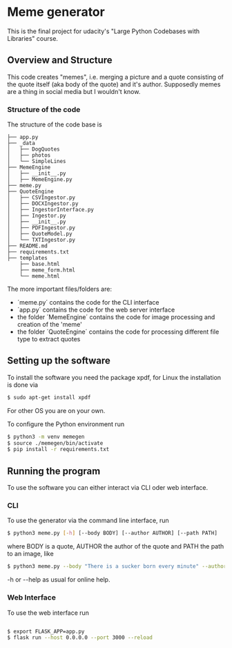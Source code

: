 # Meme generator
This is the final project for udacity's "Large Python Codebases with Libraries" course.

## Overview and Structure
This code creates "memes", i.e. merging a picture and a quote consisting of the quote itself (aka body of the quote) and it's author. Supposedly memes are a thing in social media but I wouldn't know.

### Structure of the code

The structure of the code base is 

    ├── app.py
    ├── _data
    │   ├── DogQuotes
    │   ├── photos
    │   └── SimpleLines
    ├── MemeEngine
    │   ├── __init__.py
    │   ├── MemeEngine.py
    ├── meme.py
    ├── QuoteEngine
    │   ├── CSVIngestor.py
    │   ├── DOCXIngestor.py
    │   ├── IngestorInterface.py
    │   ├── Ingestor.py
    │   ├── __init__.py
    │   ├── PDFIngestor.py
    │   ├── QuoteModel.py
    │   └── TXTIngestor.py
    ├── README.md
    ├── requirements.txt
    ├── templates
        ├── base.html
        ├── meme_form.html
        └── meme.html

The more important files/folders are:

* ´meme.py´ contains the code for the CLI interface
* ´app.py´ contains the code for the web server interface
* the folder ´MemeEngine´ contains the code for image processing and creation of the 'meme'
* the folder ´QuoteEngine´ contains the code for processing different file type to extract quotes

## Setting up the software

To install the software you need the package xpdf, for Linux the installation is done via

````bash
$ sudo apt-get install xpdf

````
For other OS you are on your own.

To configure the Python environment run

````bash
$ python3 -m venv memegen
$ source ./memegen/bin/activate
$ pip install -r requirements.txt
````


## Running the program

To use the software you can either interact via CLI oder web interface.

### CLI

To use the generator via the command line interface, run
```bash
$ python3 meme.py [-h] [--body BODY] [--author AUTHOR] [--path PATH]
```
where BODY is a quote, AUTHOR the author of the quote and PATH the path to an image, like

````bash
$ python3 meme.py --body "There is a sucker born every minute" --author "Confuzius" --path ./_data/photos/dog/xander_1.jpg
````

-h or --help as usual for online help.


### Web Interface

To use the web interface run
```bash

$ export FLASK_APP=app.py
$ flask run --host 0.0.0.0 --port 3000 --reload

```

